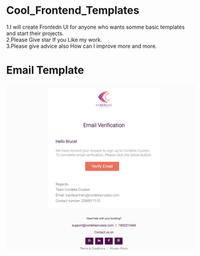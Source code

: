 # Cool_Frontend_Templates
 1.I will create Frontedn UI for anyone who wants somme basic templates and start their projects.<br />
 2.Please Give star If you Like my work.  <br />
 3.Please give advice also How can I improve more and more.
 <h1> Email Template </h1>
<img src="./email_template1.png" stye="width:100%;height:100%">
